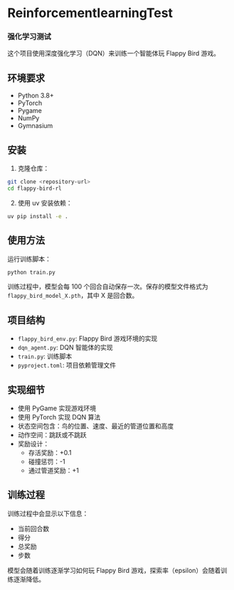 # ReinforcementIearningTest
### 强化学习测试

这个项目使用深度强化学习（DQN）来训练一个智能体玩 Flappy Bird 游戏。

## 环境要求

- Python 3.8+
- PyTorch
- Pygame
- NumPy
- Gymnasium

## 安装

1. 克隆仓库：
```bash
git clone <repository-url>
cd flappy-bird-rl
```

2. 使用 uv 安装依赖：
```bash
uv pip install -e .
```

## 使用方法

运行训练脚本：
```bash
python train.py
```

训练过程中，模型会每 100 个回合自动保存一次。保存的模型文件格式为 `flappy_bird_model_X.pth`，其中 X 是回合数。

## 项目结构

- `flappy_bird_env.py`: Flappy Bird 游戏环境的实现
- `dqn_agent.py`: DQN 智能体的实现
- `train.py`: 训练脚本
- `pyproject.toml`: 项目依赖管理文件

## 实现细节

- 使用 PyGame 实现游戏环境
- 使用 PyTorch 实现 DQN 算法
- 状态空间包含：鸟的位置、速度、最近的管道位置和高度
- 动作空间：跳跃或不跳跃
- 奖励设计：
  - 存活奖励：+0.1
  - 碰撞惩罚：-1
  - 通过管道奖励：+1

## 训练过程

训练过程中会显示以下信息：
- 当前回合数
- 得分
- 总奖励
- 步数

模型会随着训练逐渐学习如何玩 Flappy Bird 游戏，探索率（epsilon）会随着训练逐渐降低。
